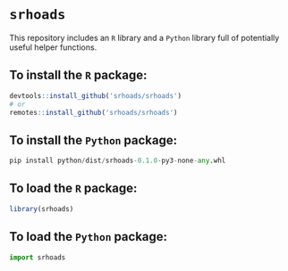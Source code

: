 # `srhoads`

This repository includes an `R` library and a `Python` library full of potentially useful helper functions.

## To install the `R` package:
```R
devtools::install_github('srhoads/srhoads')
# or
remotes::install_github('srhoads/srhoads')
```

## To install the `Python` package:
```python
pip install python/dist/srhoads-0.1.0-py3-none-any.whl
```


## To load the `R` package:
```R
library(srhoads)
```

## To load the `Python` package:
```python
import srhoads
```